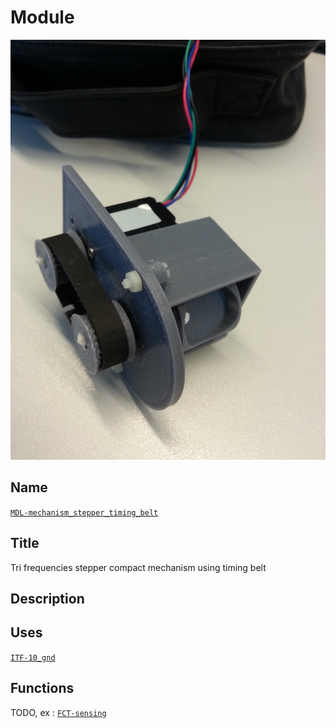 # Module
![](viewme.jpg)

## Name
[`MDL-mechanism_stepper_timing_belt`]()

## Title
Tri frequencies stepper compact mechanism using timing belt

## Description

## Uses
[`ITF-10_gnd`](../../interfaces/ITF-10_gnd)

## Functions
TODO, ex : [`FCT-sensing`](../../functions/FCT-sensing)

